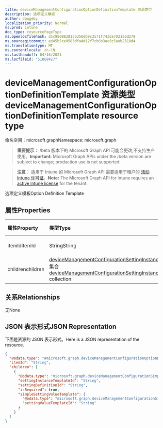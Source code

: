 ```yaml
---
title: deviceManagementConfigurationOptionDefinitionTemplate 资源类型
description: 选项定义模板
author: dougeby
localization_priority: Normal
ms.prod: intune
doc_type: resourcePageType
ms.openlocfilehash: d5c980882815b350db9c3571f7436a7921a6d278
ms.sourcegitcommit: ed45b5ce0583dfa4d12f7cb0b3ac0c5aeb2318d4
ms.translationtype: MT
ms.contentlocale: zh-CN
ms.lasthandoff: 04/16/2021
ms.locfileid: "51868427"
---
```

# <a name="devicemanagementconfigurationoptiondefinitiontemplate-resource-type"></a><span data-ttu-id="393c9-103">deviceManagementConfigurationOptionDefinitionTemplate 资源类型</span><span class="sxs-lookup"><span data-stu-id="393c9-103">deviceManagementConfigurationOptionDefinitionTemplate resource type</span></span>

<span data-ttu-id="393c9-104">命名空间：microsoft.graph</span><span class="sxs-lookup"><span data-stu-id="393c9-104">Namespace: microsoft.graph</span></span>

> <span data-ttu-id="393c9-105">**重要提示：** /beta 版本下的 Microsoft Graph API 可能会更改;不支持生产使用。</span><span class="sxs-lookup"><span data-stu-id="393c9-105">**Important:** Microsoft Graph APIs under the /beta version are subject to change; production use is not supported.</span></span>

> <span data-ttu-id="393c9-106">**注意：** 适用于 Intune 的 Microsoft Graph API 需要适用于租户的 [活动 Intune 许可证](https://go.microsoft.com/fwlink/?linkid=839381)。</span><span class="sxs-lookup"><span data-stu-id="393c9-106">**Note:** The Microsoft Graph API for Intune requires an [active Intune license](https://go.microsoft.com/fwlink/?linkid=839381) for the tenant.</span></span>

<span data-ttu-id="393c9-107">选项定义模板</span><span class="sxs-lookup"><span data-stu-id="393c9-107">Option Definition Template</span></span>

## <a name="properties"></a><span data-ttu-id="393c9-108">属性</span><span class="sxs-lookup"><span data-stu-id="393c9-108">Properties</span></span>
|<span data-ttu-id="393c9-109">属性</span><span class="sxs-lookup"><span data-stu-id="393c9-109">Property</span></span>|<span data-ttu-id="393c9-110">类型</span><span class="sxs-lookup"><span data-stu-id="393c9-110">Type</span></span>|<span data-ttu-id="393c9-111">说明</span><span class="sxs-lookup"><span data-stu-id="393c9-111">Description</span></span>|
|:---|:---|:---|
|<span data-ttu-id="393c9-112">itemId</span><span class="sxs-lookup"><span data-stu-id="393c9-112">itemId</span></span>|<span data-ttu-id="393c9-113">String</span><span class="sxs-lookup"><span data-stu-id="393c9-113">String</span></span>|<span data-ttu-id="393c9-114">Option ItemId</span><span class="sxs-lookup"><span data-stu-id="393c9-114">Option ItemId</span></span>|
|<span data-ttu-id="393c9-115">children</span><span class="sxs-lookup"><span data-stu-id="393c9-115">children</span></span>|<span data-ttu-id="393c9-116">[deviceManagementConfigurationSettingInstanceTemplate](../resources/intune-deviceconfigv2-devicemanagementconfigurationsettinginstancetemplate.md) 集合</span><span class="sxs-lookup"><span data-stu-id="393c9-116">[deviceManagementConfigurationSettingInstanceTemplate](../resources/intune-deviceconfigv2-devicemanagementconfigurationsettinginstancetemplate.md) collection</span></span>|<span data-ttu-id="393c9-117">选项子项</span><span class="sxs-lookup"><span data-stu-id="393c9-117">Option Children</span></span>|

## <a name="relationships"></a><span data-ttu-id="393c9-118">关系</span><span class="sxs-lookup"><span data-stu-id="393c9-118">Relationships</span></span>
<span data-ttu-id="393c9-119">无</span><span class="sxs-lookup"><span data-stu-id="393c9-119">None</span></span>

## <a name="json-representation"></a><span data-ttu-id="393c9-120">JSON 表示形式</span><span class="sxs-lookup"><span data-stu-id="393c9-120">JSON Representation</span></span>
<span data-ttu-id="393c9-121">下面是资源的 JSON 表示形式。</span><span class="sxs-lookup"><span data-stu-id="393c9-121">Here is a JSON representation of the resource.</span></span>
<!-- {
  "blockType": "resource",
  "@odata.type": "microsoft.graph.deviceManagementConfigurationOptionDefinitionTemplate"
}
-->
``` json
{
  "@odata.type": "#microsoft.graph.deviceManagementConfigurationOptionDefinitionTemplate",
  "itemId": "String",
  "children": [
    {
      "@odata.type": "microsoft.graph.deviceManagementConfigurationSimpleSettingInstanceTemplate",
      "settingInstanceTemplateId": "String",
      "settingDefinitionId": "String",
      "isRequired": true,
      "simpleSettingValueTemplate": {
        "@odata.type": "microsoft.graph.deviceManagementConfigurationSimpleSettingValueTemplate",
        "settingValueTemplateId": "String"
      }
    }
  ]
}
```




